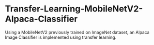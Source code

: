 # Transfer-Learning-MobileNetV2-Alpaca-Classifier
Using a MobileNetV2 previously trained on ImageNet dataset, an Alpaca Image Classifier is implemented using transfer learning.

